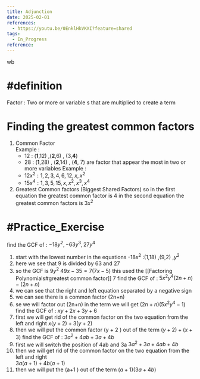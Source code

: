 ```yaml
---
title: Adjunction
date: 2025-02-01
references:
  - https://youtu.be/0EnklHkVKXI?feature=shared
tags:
  - In_Progress
reference:
---
```

wb

# #definition 
Factor : Two or more or variable s that are multiplied to create a  term  



# Finding the greatest common  factors 
1. Common Factor  
	Example : 
	- 12 :  (**1**,12)  ,(**2**,6) , (3,**4**)  
	- 28 : (**1**,28) , (**2**,14) , (**4**, 7) 
	are factor that appear the most in two or more variables 
	Example : 
	- $12x^2:1,2,3,4,6,12,x,x^2$
	- $15x^4:1,3,5,15,x,x^2,x^3,x^4$ 
2. Greatest Common factors (Biggest Shared Factors)
	so in the first equation the greatest common factor is  4 
	in the second equation the greatest common factors is $3x^2$ 

# #Practice_Exercise  

find the GCF  of : $-18y^{2},-63y^{3},27y^{4}$ 
1. start with the lowest number in the equations 
	-$18x^2$ :(1,18) ,(9,2) ,$y^2$
2. here we see that  9 is divided by 63 and 27 
3. so the GCF is $9y^2$ 
$49x -  35 = 7(7x-5)$ this used the [[Factoring  Polynomials#greatest common factor]]  7 
 find the GCF of :   $5x^2y^4(2n+n)-(2n+n)$  
4. we can see that the right and left equation separated by a negative sign  
5. we can see there is a common factor (2n+n) 
6. se we will factor out (2n+n) in the term we will get 
	$(2n+n)(5x^2y^4-1)$
find the GCF of :  $xy + 2x + 3y +6$ 
7. first we will get rid of the common factor on the two equation from the left and right 
	$x(y+2)+3(y+2)$
8. then we will put the common factor (y + 2 ) out of the term 
	$(y+2)+(x+3)$
find the GCF of :  $3a^2 +4ab +3a+4b$ 
9.  first we will switch the position of 4ab and 3a 
	$3a^2+3a +4ab +4b$  
10. then we will get rid of the common factor on the two equation from the left and right  
	$3a(a + 1) + 4b(a+1)$  
11. then we will  put the (a+1 ) out of the term 
	$(a+1)(3a + 4b)$  